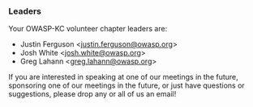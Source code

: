 ### Leaders

Your OWASP-KC volunteer chapter leaders are: 

* Justin Ferguson <[justin.ferguson@owasp.org](mailto:justin.ferguson@owasp.org)>
* Josh White <[josh.white@owasp.org](mailto:josh.white@owasp.org)>
* Greg Lahann <[greg.lahann@owasp.org](mailto:greg.lahann@owasp.org)>

If you are interested in speaking at one of our meetings in the future, sponsoring one of our meetings in the future, or just have questions or suggestions, please drop any or all of us an email!
